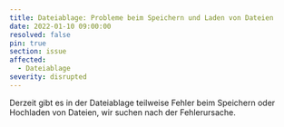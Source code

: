 ```yaml
---
title: Dateiablage: Probleme beim Speichern und Laden von Dateien
date: 2022-01-10 09:00:00
resolved: false
pin: true
section: issue
affected:
  - Dateiablage
severity: disrupted
---
```


Derzeit gibt es in der Dateiablage teilweise Fehler beim Speichern oder Hochladen von Dateien, wir suchen nach der Fehlerursache.
